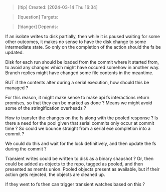 
>[!tip] Created: [2024-03-14 Thu 16:34]

>[!question] Targets: 

>[!danger] Depends: 

If an isolate writes to disk partially, then while it is paused waiting for some other outcomes, it makes no sense to have the disk change to some intermediate state.
So only on the completion of the action should the fs be updated.

Disk for each run should be loaded from the commit where it started from, to avoid any changes which might have occured somehow in another way.  Branch replies might have changed some file contents in the meantime.

BUT if the contents alter during a serial execution, how should this be managed ?

For this reason, it might make sense to make api fs interactions return promises, so that they can be marked as done ?  Means we might avoid some of the stringification overheads ?

How to transfer the changes on the fs along with the pooled response ?
Is there a need for the pool given that serial commits only occur at commit time ?
So could we bounce straight from a serial exe completion into a commit ?

We could do this and wait for the lock definitively, and then update the fs during the commit ?

Transient writes could be written to disk as a binary shapshot ?
Or, then could be added as objects to the repo, tagged as pooled, and then presented as memfs union.
Pooled objects present as available, but if their action gets rejected, the objects are cleaned up.

If they went to fs then can trigger transient watches based on this ?